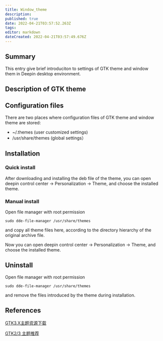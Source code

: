 ```yaml
---
title: Window_theme
description: 
published: true
date: 2022-04-21T03:57:52.263Z
tags: 
editor: markdown
dateCreated: 2022-04-21T03:57:49.676Z
---
```




## Summary

This entry give brief introduciton to settings of GTK theme and window them in Deepin desktop environment.

## Description of GTK theme

## Configuration files

There are two places where configuration files of GTK theme and window theme are stored:

- ~/.themes    (user customized settings)
- /usr/share/themes    (global settings）

## Installation

### Quick install

After downloading and installing the deb file of the theme, you can open deepin control center -> Personalization -> Theme, and choose the installed theme.

### Manual install

Open file manager with root permission

    sudo dde-file-manager /usr/share/themes

and copy all theme files here, according to the directory hierarchy of the original archive file.

Now you can open deepin control center -> Personalization -> Theme, and choose the installed theme.

## Uninstall

Open file manager with root permission

    sudo dde-file-manager /usr/share/themes

and remove the files introduced by the theme during installation.


## References

[GTK3.X主题资源下载](http://gnome-look.org/index.php?xcontentmode=167)

[GTK2/3 主题推荐](http://planet.linuxdeepin.com/2012/04/12/gtk-2-and-gtk-3-theme-for-linux-deepin/)
